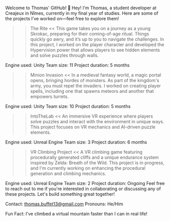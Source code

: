 Welcome to Thomas' GitHub! 👋
Hey! I'm Thomas, a student developer at Creajeux in Nîmes, currently in my final year of studies. Here are some of the projects I’ve worked on—feel free to explore them!

>> The Rite <<
This game takes you on a journey as a young Skrokac, preparing for their coming-of-age ritual. Things quickly go awry, and it’s up to you to navigate the challenges.
In this project, I worked on the player character and developed the Hypervision power that allows players to see hidden elements and solve puzzles through walls.

Engine used: Unity
Team size: 11
Project duration: 5 months

>> Minion Invasion <<
In a medieval fantasy world, a magic portal opens, bringing hordes of monsters. As part of the kingdom's army, you must repel the invaders.
I worked on creating player spells, including one that spawns meteors and another that empowers turrets.
>> 
Engine used: Unity
Team size: 10
Project duration: 5 months


>> IntoTheLab <<
An immersive VR experience where players solve puzzles and interact with the environment in unique ways.
This project focuses on VR mechanics and AI-driven puzzle elements.

Engine used: Unreal Engine
Team size: 3
Project duration: 6 months

>> VR Climbing Project <<
A VR climbing game featuring procedurally generated cliffs and a unique endurance system inspired by Zelda: Breath of the Wild.
This project is in progress, and I'm currently working on enhancing the procedural generation and climbing mechanics.

Engine used: Unreal Engine
Team size: 2
Project duration: Ongoing
Feel free to reach out to me if you're interested in collaborating or discussing any of these projects. Let's build something great together!

Contact: thomas.buffet13@gmail.com
Pronouns: He/Him

Fun Fact: I’ve climbed a virtual mountain faster than I can in real life!
